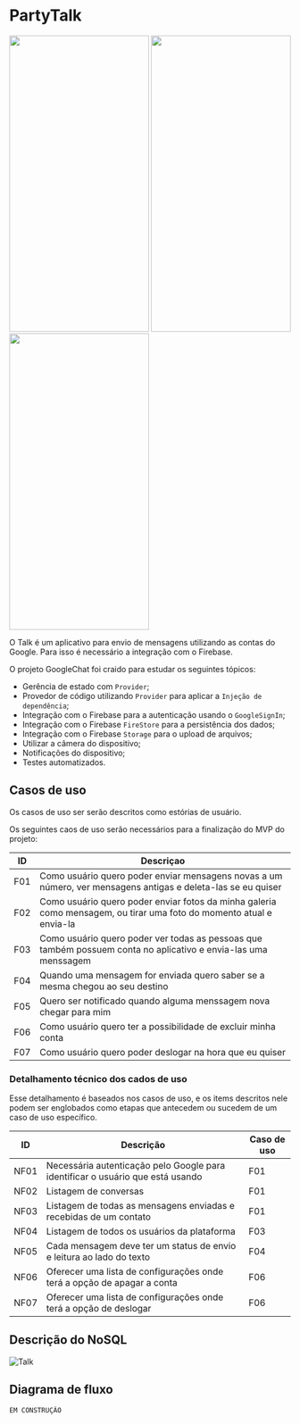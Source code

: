 # PartyTalk


<img src="https://user-images.githubusercontent.com/19677206/142435408-e99359bb-97ba-4ef5-9481-461a2362e955.png" width="250" height="531" /> <img src="https://user-images.githubusercontent.com/19677206/143052860-2e4cc38a-db56-4153-9223-8153a28a4b31.png"  width="250" height="531" /> <img src="https://user-images.githubusercontent.com/19677206/142513496-d2243764-3ec3-479a-88f4-af1d1e7e9b56.png"  width="250" height="531" />

O Talk é um aplicativo para envio de mensagens utilizando as contas do Google. Para isso é necessário a integração com o Firebase.

O projeto GoogleChat foi craido para estudar os seguintes tópicos:

- Gerência de estado com `Provider`;
- Provedor de código utilizando `Provider` para aplicar a `Injeção de dependência`;
- Integração com o Firebase para a autenticação usando o `GoogleSignIn`;
- Integração com o Firebase `FireStore` para a persistência dos dados;
- Integração com o Firebase `Storage` para o upload de arquivos;
- Utilizar a câmera do dispositivo;
- Notificações do dispositivo;
- Testes automatizados.

## Casos de uso

Os casos de uso ser serão descritos como estórias de usuário.

Os seguintes caos de uso serão necessários para a finalização do MVP do projeto:

ID | Descriçao
-|-
F01| Como usuário quero poder enviar mensagens novas a um número, ver mensagens antigas e deleta-las se eu quiser
F02| Como usuário quero poder enviar fotos da minha galeria como mensagem, ou tirar uma foto do momento atual e envia-la
F03| Como usuário quero poder ver todas as pessoas que também possuem conta no aplicativo e envia-las uma menssagem
F04| Quando uma mensagem for enviada quero saber se a mesma chegou ao seu destino
F05| Quero ser notificado quando alguma menssagem nova chegar para mim
F06| Como usuário quero ter a possibilidade de excluir minha conta
F07| Como usuário quero poder deslogar na hora que eu quiser

### Detalhamento técnico dos cados de uso

Esse detalhamento é baseados nos casos de uso, e os items descritos nele podem ser englobados como etapas que antecedem ou sucedem  de um caso de uso específico.

ID | Descrição | Caso de uso
-|-|-
NF01 | Necessária autenticação pelo Google para identificar o usuário que está usando | F01
NF02 | Listagem de conversas | F01
NF03 | Listagem de todas as mensagens enviadas e recebidas de um contato | F01
NF04 | Listagem de todos os usuários da plataforma | F03
NF05 | Cada mensagem deve ter um status de envio e leitura ao lado do texto | F04
NF06 | Oferecer uma lista de configurações onde terá a opção de apagar a conta | F06
NF07 | Oferecer uma lista de configurações onde terá a opção de deslogar | F06

## Descrição do NoSQL
![Talk](https://user-images.githubusercontent.com/19677206/129483360-5ec40938-bda5-4840-be4f-1bbf4f31ef14.png)


## Diagrama de fluxo

```
EM CONSTRUÇÃO
```
